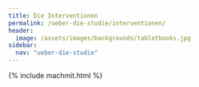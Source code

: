 ```yaml
---
title: Die Interventionen
permalink: /ueber-die-studie/interventionen/
header:
  image: /assets/images/backgrounds/tabletbooks.jpg
sidebar:
  nav: "ueber-die-studie"
---
```


{% include machmit.html %}
